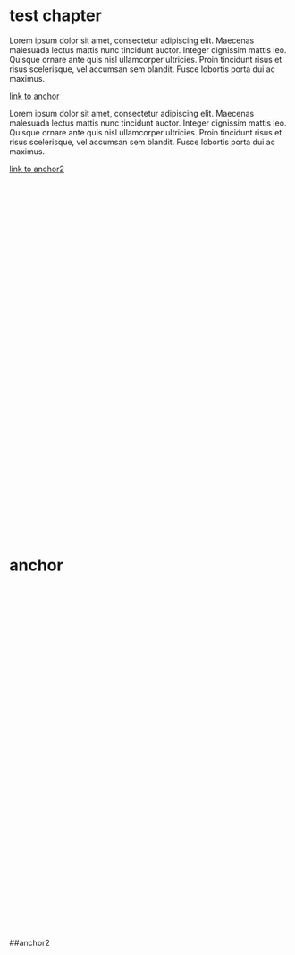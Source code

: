 # test chapter

Lorem ipsum dolor sit amet, consectetur adipiscing elit. Maecenas malesuada lectus mattis nunc tincidunt auctor. Integer dignissim mattis leo. Quisque ornare ante quis nisl ullamcorper ultricies. Proin tincidunt risus et risus scelerisque, vel accumsan sem blandit. Fusce lobortis porta dui ac maximus.

[link to anchor](#anchor)

Lorem ipsum dolor sit amet, consectetur adipiscing elit. Maecenas malesuada lectus mattis nunc tincidunt auctor. Integer dignissim mattis leo. Quisque ornare ante quis nisl ullamcorper ultricies. Proin tincidunt risus et risus scelerisque, vel accumsan sem blandit. Fusce lobortis porta dui ac maximus.

[link to anchor2](##anchor2)


<br><br><br><br><br><br><br><br><br><br><br><br><br><br><br><br><br><br><br><br><br><br><br><br><br><br><br><br><br><br><br><br><br><br><br><br><br>

































# anchor

<br><br><br><br><br><br><br><br><br><br><br><br><br><br><br><br><br><br><br><br><br><br><br><br><br><br><br><br><br><br><br><br><br><br><br><br><br>
##anchor2